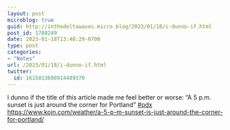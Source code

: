 ```yaml
---
layout: post
microblog: true
guid: http://inthedeltawaves.micro.blog/2023/01/18/i-dunno-if.html
post_id: 1788249
date: 2023-01-18T13:48:29-0700
type: post
categories:
- "Notes"
url: /2023/01/18/i-dunno-if.html
twitter:
  id: 1615813608914489370
---
```

<p>I dunno if the title of this article made me feel better or worse: “A 5 p.m. sunset is just around the corner for Portland” <a href="https://mastodon.social/tags/pdx" class="mention hashtag" rel="tag">#<span>pdx</span></a> <a href="https://www.koin.com/weather/a-5-p-m-sunset-is-just-around-the-corner-for-portland/" target="_blank" rel="nofollow noopener noreferrer"><span class="invisible">https://www.</span><span class="ellipsis">koin.com/weather/a-5-p-m-sunse</span><span class="invisible">t-is-just-around-the-corner-for-portland/</span></a></p>
